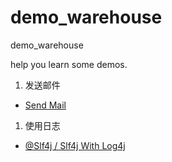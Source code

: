 # demo_warehouse
demo_warehouse

help you learn some demos.
1. 发送邮件
- [Send Mail](https://github.com/dqqiao/demo_warehouse/tree/v0.1.20181114/src/main/java/com/nov/sendmail)
1. 使用日志
- [@Slf4j / Slf4j With Log4j](https://github.com/dqqiao/demo_warehouse/tree/v0.1.20181114/src/main/java/com/nov/logger)